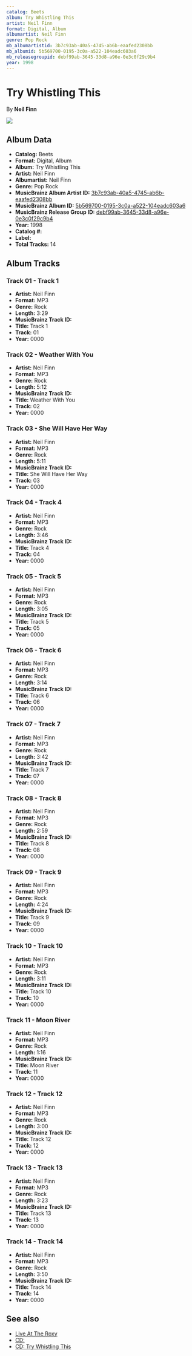 ```yaml
---
catalog: Beets
album: Try Whistling This
artist: Neil Finn
format: Digital, Album
albumartist: Neil Finn
genre: Pop Rock
mb_albumartistid: 3b7c93ab-40a5-4745-ab6b-eaafed2308bb
mb_albumid: 5b569700-0195-3c0a-a522-104eadc603a6
mb_releasegroupid: debf99ab-3645-33d8-a96e-0e3c0f29c9b4
year: 1998
---
```


# Try Whistling This

By **Neil Finn**

![](../../assets/beetscovers/Neil_Finn-Try_Whistling_This.jpg)

## Album Data

- **Catalog:** Beets
- **Format:** Digital, Album
- **Album:** Try Whistling This
- **Artist:** Neil Finn
- **Albumartist:** Neil Finn
- **Genre:** Pop Rock
- **MusicBrainz Album Artist ID:** [3b7c93ab-40a5-4745-ab6b-eaafed2308bb](https://musicbrainz.org/artist/3b7c93ab-40a5-4745-ab6b-eaafed2308bb)
- **MusicBrainz Album ID:** [5b569700-0195-3c0a-a522-104eadc603a6](https://musicbrainz.org/release/5b569700-0195-3c0a-a522-104eadc603a6)
- **MusicBrainz Release Group ID:** [debf99ab-3645-33d8-a96e-0e3c0f29c9b4](https://musicbrainz.org/release-group/debf99ab-3645-33d8-a96e-0e3c0f29c9b4)
- **Year:** 1998
- **Catalog #:** 
- **Label:** 
- **Total Tracks:** 14

## Album Tracks

### Track 01 - Track 1

- **Artist:** Neil Finn
- **Format:** MP3
- **Genre:** Rock
- **Length:** 3:29
- **MusicBrainz Track ID:** [](https://musicbrainz.org/recording/)
- **Title:** Track 1
- **Track:** 01
- **Year:** 0000

### Track 02 - Weather With You

- **Artist:** Neil Finn
- **Format:** MP3
- **Genre:** Rock
- **Length:** 5:12
- **MusicBrainz Track ID:** [](https://musicbrainz.org/recording/)
- **Title:** Weather With You
- **Track:** 02
- **Year:** 0000

### Track 03 - She Will Have Her Way

- **Artist:** Neil Finn
- **Format:** MP3
- **Genre:** Rock
- **Length:** 5:11
- **MusicBrainz Track ID:** [](https://musicbrainz.org/recording/)
- **Title:** She Will Have Her Way
- **Track:** 03
- **Year:** 0000

### Track 04 - Track 4

- **Artist:** Neil Finn
- **Format:** MP3
- **Genre:** Rock
- **Length:** 3:46
- **MusicBrainz Track ID:** [](https://musicbrainz.org/recording/)
- **Title:** Track 4
- **Track:** 04
- **Year:** 0000

### Track 05 - Track 5

- **Artist:** Neil Finn
- **Format:** MP3
- **Genre:** Rock
- **Length:** 3:05
- **MusicBrainz Track ID:** [](https://musicbrainz.org/recording/)
- **Title:** Track 5
- **Track:** 05
- **Year:** 0000

### Track 06 - Track 6

- **Artist:** Neil Finn
- **Format:** MP3
- **Genre:** Rock
- **Length:** 3:14
- **MusicBrainz Track ID:** [](https://musicbrainz.org/recording/)
- **Title:** Track 6
- **Track:** 06
- **Year:** 0000

### Track 07 - Track 7

- **Artist:** Neil Finn
- **Format:** MP3
- **Genre:** Rock
- **Length:** 3:42
- **MusicBrainz Track ID:** [](https://musicbrainz.org/recording/)
- **Title:** Track 7
- **Track:** 07
- **Year:** 0000

### Track 08 - Track 8

- **Artist:** Neil Finn
- **Format:** MP3
- **Genre:** Rock
- **Length:** 2:59
- **MusicBrainz Track ID:** [](https://musicbrainz.org/recording/)
- **Title:** Track 8
- **Track:** 08
- **Year:** 0000

### Track 09 - Track 9

- **Artist:** Neil Finn
- **Format:** MP3
- **Genre:** Rock
- **Length:** 4:24
- **MusicBrainz Track ID:** [](https://musicbrainz.org/recording/)
- **Title:** Track 9
- **Track:** 09
- **Year:** 0000

### Track 10 - Track 10

- **Artist:** Neil Finn
- **Format:** MP3
- **Genre:** Rock
- **Length:** 3:11
- **MusicBrainz Track ID:** [](https://musicbrainz.org/recording/)
- **Title:** Track 10
- **Track:** 10
- **Year:** 0000

### Track 11 - Moon River

- **Artist:** Neil Finn
- **Format:** MP3
- **Genre:** Rock
- **Length:** 1:16
- **MusicBrainz Track ID:** [](https://musicbrainz.org/recording/)
- **Title:** Moon River
- **Track:** 11
- **Year:** 0000

### Track 12 - Track 12

- **Artist:** Neil Finn
- **Format:** MP3
- **Genre:** Rock
- **Length:** 3:00
- **MusicBrainz Track ID:** [](https://musicbrainz.org/recording/)
- **Title:** Track 12
- **Track:** 12
- **Year:** 0000

### Track 13 - Track 13

- **Artist:** Neil Finn
- **Format:** MP3
- **Genre:** Rock
- **Length:** 3:23
- **MusicBrainz Track ID:** [](https://musicbrainz.org/recording/)
- **Title:** Track 13
- **Track:** 13
- **Year:** 0000

### Track 14 - Track 14

- **Artist:** Neil Finn
- **Format:** MP3
- **Genre:** Rock
- **Length:** 3:50
- **MusicBrainz Track ID:** [](https://musicbrainz.org/recording/)
- **Title:** Track 14
- **Track:** 14
- **Year:** 0000


## See also

- [Live At The Roxy](Live_At_The_Roxy.md)
- [CD: ](../../CD/Neil_Finn/Neil_Finn.md)
- [CD: Try Whistling This](../../CD/Neil_Finn/Try_Whistling_This.md)
